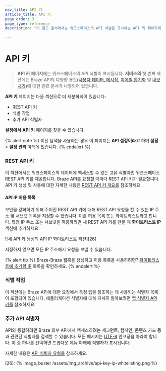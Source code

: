 ```yaml
---
nav_title: API 키
article_title: API 키
page_order: 3
page_type: reference
description: "이 참고 문서에서는 워크스페이스의 API 식별을 표시하는 API 키 페이지에 대해 설명합니다."

---
```


# API 키

> **API 키** 페이지에는 워크스페이스의 API 식별이 표시됩니다. **서비스의** 첫 번째 섹션에는 Braze API의 다양한 용도[(사용자 데이터][3][, 메시징][4], [이메일 동기화][5] 및 [내보내기][6][)][3]에 대한 관련 문서가 나열되어 있습니다.

**API 키** 페이지는 다음 섹션으로 더 세분화되어 있습니다:

- REST API 키
- 식별 작업
- 추가 API 식별자

**설정에서** **API 키** 페이지를 찾을 수 있습니다.

{% alert note %}
이전 탐색을 사용하는 경우 이 페이지는 **API 설정이라고** 하며 **설정** > **설정 관리** 아래에 있습니다.
{% endalert %}

### REST API 키

이 섹션에서는 워크스페이스의 데이터에 액세스할 수 있는 고유 식별자인 워크스페이스 REST API 키를 제공합니다. Braze API를 요청할 때마다 REST API 키가 필요합니다. API 키 생성 및 사용에 대한 자세한 내용은 [REST API 키 개요를]({{site.baseurl}}/api/api_key/) 참조하세요.

#### API IP 허용 목록

보안을 강화하기 위해 주어진 REST API 키에 대해 REST API 요청을 할 수 있는 IP 주소 및 서브넷 목록을 지정할 수 있습니다. 이를 허용 목록 또는 화이트리스트라고 합니다. 특정 IP 주소 또는 서브넷을 허용하려면 새 REST API 키를 만들 때 **화이트리스트 IP** 섹션에 추가하세요: 

![새 API 키 생성의 API IP 화이트리스트 섹션][26]

지정하지 않으면 모든 IP 주소에서 요청을 보낼 수 있습니다.

{% alert tip %}
Braze-Braze 웹훅을 생성하고 허용 목록을 사용하려면? [화이트리스트에 추가할 IP]({{site.baseurl}}/user_guide/message_building_by_channel/webhooks/creating_a_webhook/#ip-whitelisting) 목록을 확인하세요.
{% endalert %}

### 식별 작업

이 섹션에는 Braze API에 대한 요청에서 특정 앱을 참조하는 데 사용되는 식별자 목록이 포함되어 있습니다. 애플리케이션 식별자에 대해 자세히 알아보려면 [앱 식별자 API 키를]({{site.baseurl}}/api/identifier_types/) 참조하세요.

### 추가 API 식별자

API와 통합하려면 Braze 외부 API에서 액세스하려는 세그먼트, 캠페인, 콘텐츠 카드 등과 관련된 식별자를 검색할 수 있습니다. 모든 메시지는 [UTF-8][12] 인코딩을 따라야 합니다. 이 중 하나를 선택하면 드롭다운 메뉴 아래에 식별자가 표시됩니다.

자세한 내용은 [API 식별자 유형을]({{site.baseurl}}/api/identifier_types/) 참조하세요.

[3]: {{site.baseurl}}/api/endpoints/user_data/
[4]: {{site.baseurl}}/api/endpoints/messaging/
[5]: {{site.baseurl}}/api/endpoints/email/
[6]: {{site.baseurl}}/api/endpoints/export/
[12]: https://en.wikipedia.org/wiki/UTF-8 "위키백과: UTF-8"
[26]: {% image_buster /assets/img_archive/api-key-ip-whitelisting.png %}
